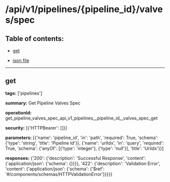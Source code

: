 # /api/v1/pipelines/{pipeline_id}/valves/spec

## Table of contents:
- [get](#get)

- [json file](./_api_v1_pipelines_{pipeline_id}_valves_spec.json)

---
<a name="get"></a>
## get

**tags:** ['pipelines']

**summary:** Get Pipeline Valves Spec

**operationId:** get_pipeline_valves_spec_api_v1_pipelines__pipeline_id__valves_spec_get

**security:** [{'HTTPBearer': []}]

**parameters:** [{'name': 'pipeline_id', 'in': 'path', 'required': True, 'schema': {'type': 'string', 'title': 'Pipeline Id'}}, {'name': 'urlIdx', 'in': 'query', 'required': True, 'schema': {'anyOf': [{'type': 'integer'}, {'type': 'null'}], 'title': 'Urlidx'}}]

**responses:** {'200': {'description': 'Successful Response', 'content': {'application/json': {'schema': {}}}}, '422': {'description': 'Validation Error', 'content': {'application/json': {'schema': {'$ref': '#/components/schemas/HTTPValidationError'}}}}}

